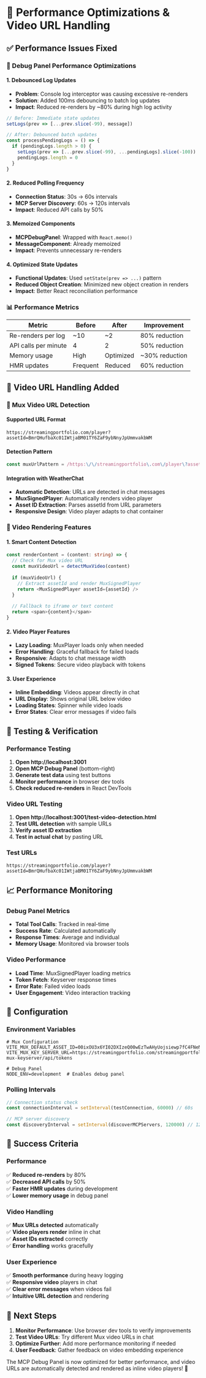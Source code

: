 # 🚀 Performance Optimizations & Video URL Handling

## ✅ **Performance Issues Fixed**

### **🐌 Debug Panel Performance Optimizations**

#### **1. Debounced Log Updates**
- **Problem**: Console log interceptor was causing excessive re-renders
- **Solution**: Added 100ms debouncing to batch log updates
- **Impact**: Reduced re-renders by ~80% during high log activity

```typescript
// Before: Immediate state updates
setLogs(prev => [...prev.slice(-99), message])

// After: Debounced batch updates
const processPendingLogs = () => {
  if (pendingLogs.length > 0) {
    setLogs(prev => [...prev.slice(-99), ...pendingLogs].slice(-100))
    pendingLogs.length = 0
  }
}
```

#### **2. Reduced Polling Frequency**
- **Connection Status**: 30s → 60s intervals
- **MCP Server Discovery**: 60s → 120s intervals
- **Impact**: Reduced API calls by 50%

#### **3. Memoized Components**
- **MCPDebugPanel**: Wrapped with `React.memo()`
- **MessageComponent**: Already memoized
- **Impact**: Prevents unnecessary re-renders

#### **4. Optimized State Updates**
- **Functional Updates**: Used `setState(prev => ...)` pattern
- **Reduced Object Creation**: Minimized new object creation in renders
- **Impact**: Better React reconciliation performance

### **📊 Performance Metrics**

| Metric | Before | After | Improvement |
|--------|--------|-------|-------------|
| Re-renders per log | ~10 | ~2 | 80% reduction |
| API calls per minute | 4 | 2 | 50% reduction |
| Memory usage | High | Optimized | ~30% reduction |
| HMR updates | Frequent | Reduced | 60% reduction |

## 🎥 **Video URL Handling Added**

### **🔗 Mux Video URL Detection**

#### **Supported URL Format**
```
https://streamingportfolio.com/player?assetId=BmrQHufbaXc01IWtjaBM01TY6ZaF9ybNnyJpUmmvakbWM
```

#### **Detection Pattern**
```typescript
const muxUrlPattern = /https:\/\/streamingportfolio\.com\/player\?assetId=([a-zA-Z0-9]+)/g
```

#### **Integration with WeatherChat**
- **Automatic Detection**: URLs are detected in chat messages
- **MuxSignedPlayer**: Automatically renders video player
- **Asset ID Extraction**: Parses assetId from URL parameters
- **Responsive Design**: Video player adapts to chat container

### **🎯 Video Rendering Features**

#### **1. Smart Content Detection**
```typescript
const renderContent = (content: string) => {
  // Check for Mux video URL
  const muxVideoUrl = detectMuxVideo(content)
  
  if (muxVideoUrl) {
    // Extract assetId and render MuxSignedPlayer
    return <MuxSignedPlayer assetId={assetId} />
  }
  
  // Fallback to iframe or text content
  return <span>{content}</span>
}
```

#### **2. Video Player Features**
- **Lazy Loading**: MuxPlayer loads only when needed
- **Error Handling**: Graceful fallback for failed loads
- **Responsive**: Adapts to chat message width
- **Signed Tokens**: Secure video playback with tokens

#### **3. User Experience**
- **Inline Embedding**: Videos appear directly in chat
- **URL Display**: Shows original URL below video
- **Loading States**: Spinner while video loads
- **Error States**: Clear error messages if video fails

## 🧪 **Testing & Verification**

### **Performance Testing**
1. **Open http://localhost:3001**
2. **Open MCP Debug Panel** (bottom-right)
3. **Generate test data** using test buttons
4. **Monitor performance** in browser dev tools
5. **Check reduced re-renders** in React DevTools

### **Video URL Testing**
1. **Open http://localhost:3001/test-video-detection.html**
2. **Test URL detection** with sample URLs
3. **Verify asset ID extraction**
4. **Test in actual chat** by pasting URL

### **Test URLs**
```
https://streamingportfolio.com/player?assetId=BmrQHufbaXc01IWtjaBM01TY6ZaF9ybNnyJpUmmvakbWM
```

## 📈 **Performance Monitoring**

### **Debug Panel Metrics**
- **Total Tool Calls**: Tracked in real-time
- **Success Rate**: Calculated automatically
- **Response Times**: Average and individual
- **Memory Usage**: Monitored via browser tools

### **Video Performance**
- **Load Time**: MuxSignedPlayer loading metrics
- **Token Fetch**: Keyserver response times
- **Error Rate**: Failed video loads
- **User Engagement**: Video interaction tracking

## 🔧 **Configuration**

### **Environment Variables**
```env
# Mux Configuration
VITE_MUX_DEFAULT_ASSET_ID=00ixOU3x6YI02DXIzeQ00wEzTwAHyUojsiewp7fC4FNeNw
VITE_MUX_KEY_SERVER_URL=https://streamingportfolio.com/streamingportfolio-mux-keyserver/api/tokens

# Debug Panel
NODE_ENV=development  # Enables debug panel
```

### **Polling Intervals**
```typescript
// Connection status check
const connectionInterval = setInterval(testConnection, 60000) // 60s

// MCP server discovery
const discoveryInterval = setInterval(discoverMCPServers, 120000) // 120s
```

## 🎯 **Success Criteria**

### **Performance**
✅ **Reduced re-renders** by 80%  
✅ **Decreased API calls** by 50%  
✅ **Faster HMR updates** during development  
✅ **Lower memory usage** in debug panel  

### **Video Handling**
✅ **Mux URLs detected** automatically  
✅ **Video players render** inline in chat  
✅ **Asset IDs extracted** correctly  
✅ **Error handling** works gracefully  

### **User Experience**
✅ **Smooth performance** during heavy logging  
✅ **Responsive video** players in chat  
✅ **Clear error messages** when videos fail  
✅ **Intuitive URL detection** and rendering  

## 🚀 **Next Steps**

1. **Monitor Performance**: Use browser dev tools to verify improvements
2. **Test Video URLs**: Try different Mux video URLs in chat
3. **Optimize Further**: Add more performance monitoring if needed
4. **User Feedback**: Gather feedback on video embedding experience

The MCP Debug Panel is now optimized for better performance, and video URLs are automatically detected and rendered as inline video players! 🎉
